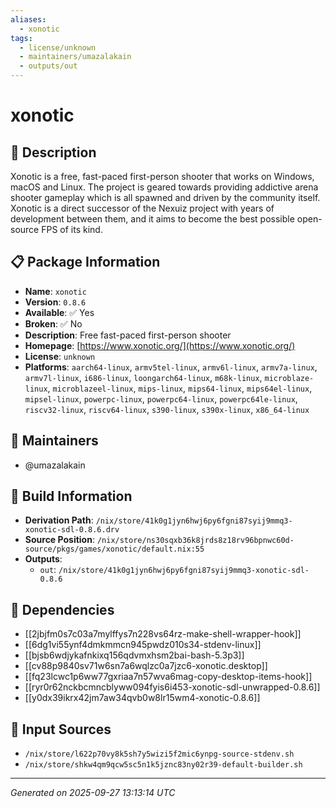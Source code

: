 ```yaml
---
aliases:
  - xonotic
tags:
  - license/unknown
  - maintainers/umazalakain
  - outputs/out
---
```


# xonotic

## 📝 Description

Xonotic is a free, fast-paced first-person shooter that works on
Windows, macOS and Linux. The project is geared towards providing
addictive arena shooter gameplay which is all spawned and driven
by the community itself. Xonotic is a direct successor of the
Nexuiz project with years of development between them, and it
aims to become the best possible open-source FPS of its kind.


## 📋 Package Information

- **Name**: `xonotic`
- **Version**: `0.8.6`
- **Available**: ✅ Yes
- **Broken**: ✅ No
- **Description**: Free fast-paced first-person shooter
- **Homepage**: [https://www.xonotic.org/](https://www.xonotic.org/)
- **License**: `unknown`
- **Platforms**: `aarch64-linux`, `armv5tel-linux`, `armv6l-linux`, `armv7a-linux`, `armv7l-linux`, `i686-linux`, `loongarch64-linux`, `m68k-linux`, `microblaze-linux`, `microblazeel-linux`, `mips-linux`, `mips64-linux`, `mips64el-linux`, `mipsel-linux`, `powerpc-linux`, `powerpc64-linux`, `powerpc64le-linux`, `riscv32-linux`, `riscv64-linux`, `s390-linux`, `s390x-linux`, `x86_64-linux`
## 👥 Maintainers

- @umazalakain


## 🔧 Build Information

- **Derivation Path**: `/nix/store/41k0g1jyn6hwj6py6fgni87syij9mmq3-xonotic-sdl-0.8.6.drv`
- **Source Position**: `/nix/store/ns30sqxb36k8jrds8z18rv96bpnwc60d-source/pkgs/games/xonotic/default.nix:55`
- **Outputs**:
  - `out`:  `/nix/store/41k0g1jyn6hwj6py6fgni87syij9mmq3-xonotic-sdl-0.8.6`

## 🔗 Dependencies

- [[2jbjfm0s7c03a7mylffys7n228vs64rz-make-shell-wrapper-hook]]
- [[6dg1vi55ynf4dmkmmcn945pwdz010s34-stdenv-linux]]
- [[bjsb6wdjykafnkixq156qdvmxhsm2bai-bash-5.3p3]]
- [[cv88p9840sv71w6sn7a6wqlzc0a7jzc6-xonotic.desktop]]
- [[fq23lcwc1p6ww77gxriaa7n57wva6mag-copy-desktop-items-hook]]
- [[ryr0r62nckbcmncblyww094fyis6i453-xonotic-sdl-unwrapped-0.8.6]]
- [[y0dx39ikrx42jm7aw34qvb0w8lr15wm4-xonotic-0.8.6]]

## 📁 Input Sources

- `/nix/store/l622p70vy8k5sh7y5wizi5f2mic6ynpg-source-stdenv.sh`
- `/nix/store/shkw4qm9qcw5sc5n1k5jznc83ny02r39-default-builder.sh`

---
*Generated on 2025-09-27 13:13:14 UTC*

